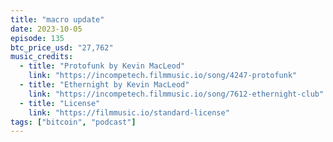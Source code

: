 ```yaml
---
title: "macro update"
date: 2023-10-05
episode: 135
btc_price_usd: "27,762"
music_credits:
  - title: "Protofunk by Kevin MacLeod"
    link: "https://incompetech.filmmusic.io/song/4247-protofunk"
  - title: "Ethernight by Kevin MacLeod"
    link: "https://incompetech.filmmusic.io/song/7612-ethernight-club"
  - title: "License"
    link: "https://filmmusic.io/standard-license"
tags: ["bitcoin", "podcast"]
---
```

